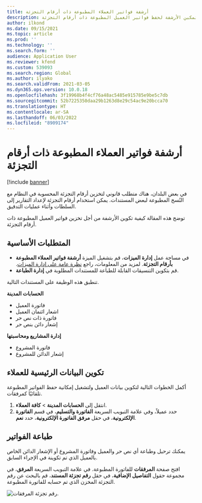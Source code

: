 ```yaml
---
title: أرشفة فواتير العملاء المطبوعة ذات أرقام التجزئة
description: توضح هذه المقالة كيفية تمكين الأرشفة لحفظ فواتير العميل المطبوعة ذات أرقام التجزئة.
author: ilkond
ms.date: 09/15/2021
ms.topic: article
ms.prod: ''
ms.technology: ''
ms.search.form: ''
audience: Application User
ms.reviewer: kfend
ms.custom: 539093
ms.search.region: Global
ms.author: ilyako
ms.search.validFrom: 2021-03-05
ms.dyn365.ops.version: 10.0.18
ms.openlocfilehash: 3f19968b4f4cf76a48ac5485e915785e9be5c7db
ms.sourcegitcommit: 52b7225350daa29b1263d8e29c54ac9e20bcca70
ms.translationtype: HT
ms.contentlocale: ar-SA
ms.lasthandoff: 06/03/2022
ms.locfileid: "8909174"
---
```

# <a name="archive-printed-customer-invoices-with-hash-numbers"></a>أرشفة فواتير العملاء المطبوعة ذات أرقام التجزئة

[!include [banner](../includes/banner.md)]

في بعض البلدان، هناك متطلب قانوني لتخزين أرقام التجزئة المحسوبة في النظام مع النُسخ المطبوعة لبعض المستندات. يمكن استخدام أرقام التجزئة لإعداد التقارير إلى السلطات وأثناء عمليات التدقيق.

توضح هذه المقالة كيفية تكوين الأرشفة من أجل تخزين فواتير العميل المطبوعة ذات أرقام التجزئة.

## <a name="prerequisites"></a>المتطلبات الأساسية

- في مساحة عمل **إدارة الميزات**، قم بتشغيل الميزة **أرشفة فواتير العملاء المطبوعة بأرقام التجزئة**. لمزيد من المعلومات، راجع [‏‫نظرة عامة على إدارة الميزات](../../fin-ops-core/fin-ops/get-started/feature-management/feature-management-overview.md).
- قم بتكوين التنسيقات القابلة للطباعة للمستندات المطلوبة في **إدارة الطباعة**.

تنطبق هذه الوظيفة على المستندات التالية.

**الحسابات المدينة**
- فاتورة العميل
- اشعار ائتمان العميل
- فاتورة ذات نص حر
- إشعار دائن بنص حر

**إدارة المشاريع ومحاسبتها**
- فاتورة المشروع
- إشعار الدائن للمشروع

## <a name="configure-customer-master-data"></a>تكوين البيانات الرئيسية للعملاء
أكمل الخطوات التالية لتكوين بيانات العميل ولتشغيل إمكانية حفظ الفواتير المطبوعة تلقائيًا كمرفقات.

1. انتقل إلى **الحسابات المدينة** > **كافة العملاء‬**. 
2. حدد عميلاً، وفي علامة التبويب السريعة **الفاتورة والتسليم**، في قسم **الفاتورة الإلكترونية**، في حقل **مرفق الفاتورة الإلكترونية**، حدد **نعم**.

## <a name="print-invoices"></a>طباعة الفواتير
يمكنك ترحيل وطباعة أي نص حر والعميل وفاتورة المشروع أو الإشعار الدائن الخاص بالعميل الذي تم تكوينة في الإجراء السابق.

افتح صفحة **المرفقات** للفاتورة المطبوعة. في علامة التبويب السريعة **المرفق**، في مجموعة حقول **التفاصيل الإضافية**، في حقل **رقم تجزئة المستند**، قم بالبحث عن رقم التجزئة المخزن الذي تم حسابه للفاتورة المطبوعة.

![رقم تجزئة المرفقات.](media/attach-hash-num.jpg)

